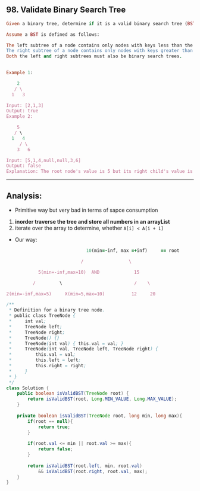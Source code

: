 ## 98. Validate Binary Search Tree

```ruby
Given a binary tree, determine if it is a valid binary search tree (BST).

Assume a BST is defined as follows:

The left subtree of a node contains only nodes with keys less than the node's key.
The right subtree of a node contains only nodes with keys greater than the node's key.
Both the left and right subtrees must also be binary search trees.
 

Example 1:

    2
   / \
  1   3

Input: [2,1,3]
Output: true
Example 2:

    5
   / \
  1   4
     / \
    3   6

Input: [5,1,4,null,null,3,6]
Output: false
Explanation: The root node's value is 5 but its right child's value is 4.
```
---

## Analysis:

- Primitive way but very bad in terms of sapce consumption

1. **inorder traverse the tree and store all numbers in an arrayList**
2. iterate over the array to determine, whether `A[i] < A[i + 1]`
   

- Our way:

```ruby
                              10(min=-inf, max =+inf)     == root

                            /                 \

            5(min=-inf,max=10)  AND             15

          /         \                           /    \   

2(min=-inf,max=5)     X(min=5,max=10)          12     20
```



```java
/**
 * Definition for a binary tree node.
 * public class TreeNode {
 *     int val;
 *     TreeNode left;
 *     TreeNode right;
 *     TreeNode() {}
 *     TreeNode(int val) { this.val = val; }
 *     TreeNode(int val, TreeNode left, TreeNode right) {
 *         this.val = val;
 *         this.left = left;
 *         this.right = right;
 *     }
 * }
 */
class Solution {
    public boolean isValidBST(TreeNode root) {
        return isValidBST(root, Long.MIN_VALUE, Long.MAX_VALUE);
    }
    
    private boolean isValidBST(TreeNode root, long min, long max){
        if(root == null){
            return true;
        }
        
        if(root.val <= min || root.val >= max){
            return false;
        }
        
        return isValidBST(root.left, min, root.val)
            && isValidBST(root.right, root.val, max);
    }
}
```

